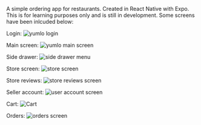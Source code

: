 A simple ordering app for restaurants. Created in React Native with Expo. This is for learning purposes only and is still in development. Some screens have been inlcuded below:

Login:
![yumlo login](https://github.com/user-attachments/assets/bb8edffe-4af3-4f35-a9dc-03b19f61e3e7)

Main screen:
![yumlo main screen](https://github.com/user-attachments/assets/f0983f39-65e5-49b2-bf66-7a71ab2136f5)

Side drawer:
![side drawer menu](https://github.com/user-attachments/assets/f3e1e27e-63b5-4a75-858b-c27893bb114f)

Store screen:
![store screen](https://github.com/user-attachments/assets/64e3fcdb-845e-41b2-a649-f5343d17f64a)

Store reviews:
![store reviews screen](https://github.com/user-attachments/assets/55778eb7-9be6-47ce-8d72-57f14357b033)

Seller account:
![user account screen](https://github.com/user-attachments/assets/496f666d-cb7f-428c-bd19-6d0a2cfd446e)

Cart:
![Cart](https://github.com/user-attachments/assets/79c4a3a4-db2c-45f4-8b44-9136ab6adf8b)

Orders:
![orders screen](https://github.com/user-attachments/assets/f00d2c45-1b43-4143-93a2-534253203fdc)
